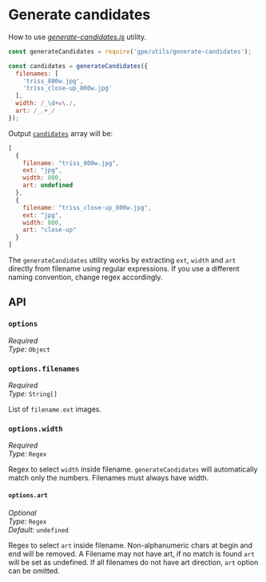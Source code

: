 # Generate candidates

How to use [*generate-candidates.js*](../lib/generate-candidates.js) utility.

```js
const generateCandidates = require('gpe/utils/generate-candidates');

const candidates = generateCandidates({
  filenames: [
    'triss_800w.jpg',
    'triss_close-up_800w.jpg'
  ],
  width: /_\d+w\./,
  art: /_.+_/
});
```

Output [`candidates`](api.md#optionscandidates) array will be:

```js
[
  {
    filename: "triss_800w.jpg",
    ext: "jpg",
    width: 800,
    art: undefined
  },
  {
    filename: "triss_close-up_800w.jpg",
    ext: "jpg",
    width: 800,
    art: "close-up"
  }
]
```

The `generateCandidates` utility works by extracting `ext`, `width` and `art` directly from filename using regular expressions. If you use a different naming convention, change regex accordingly.

## API

### `options`

*Required* <br>
*Type:* `Object`

### `options.filenames`

*Required* <br>
*Type:* `String[]`

List of `filename.ext` images.

### `options.width`

*Required* <br>
*Type:* `Regex`

Regex to select `width` inside filename. `generateCandidates` will automatically match only the numbers. Filenames must always have width.

#### `options.art`

*Optional* <br>
*Type:* `Regex` <br>
*Default:* `undefined`

Regex to select `art` inside filename. Non-alphanumeric chars at begin and end will be removed. A Filename may not have art, if no match is found `art` will be set as undefined. If all filenames do not have art direction, `art` option can be omitted.
